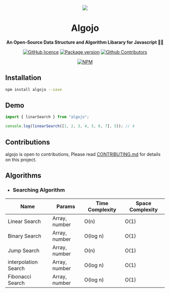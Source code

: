 <div align="center">
<img src="https://github.com/Ukhang/algojo/assets/94834060/6ec1c1c3-3964-449e-9e13-7205ac24518c"/>
<h1 align="center">Algojo</h1>
</div>

<p align="center">
  <strong>An Open-Source Data Structure and Algorithm Libarary for Javascript 👩‍💻</strong>
</p>

<div align="center">
  
  [![GitHub licence](https://img.shields.io/github/license/Ukhang/algojo)](https://github.com/Ukhang/algojo/blob/main/LICENSE)
  [![Package version](https://img.shields.io/github/package-json/v/Ukhang/algojo)](https://www.npmjs.com/package/algojo)
  [![Github Contributors](https://img.shields.io/github/contributors/Ukhang/algojo?color=green)](https://github.com/Ukhang/algojo/graphs/contributors)
  
  [![NPM](https://nodei.co/npm/algojo.png)](https://nodei.co/npm/algojo)
  
</div>

## Installation

```bash 
npm install algojo --save
```

## Demo
```js
import { linarSearch } from "algojo";

console.log(linearSearch([1, 2, 3, 4, 5, 6, 7], 5)); // 4
```

## Contributions
algojo is open to contributions, Please read [CONTRIBUTING.md](https://github.com/Ukhang/algojo/blob/main/CONTRIBUTING.md) for details on this project.

## Algorithms
- ### Searching Algorithm
| Name | Params | Time Complexity | Space Complexity |
|---|---|---|---|
| Linear Search | Array, number | O(n) | O(1) |
| Binary Search | Array, number | O(log n) | O(1) |
| Jump Search | Array, number | O(n) | O(1) |
| interpolation Search | Array, number | O(log n) | O(1) |
| Fibonacci Search | Array, number | O(log n) | O(1) |
